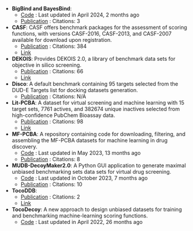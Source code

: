 - **BigBind and BayesBind**: 
	- [Code](https://github.com/molecularmodelinglab/bigbind) : Last updated in April 2024, 2 months ago
	- [Publication](https://doi.org/10.1021/acs.jcim.3c01211) : Citations: 3
- **CASF**: CASF offers benchmark packages for the assessment of scoring functions, with versions CASF-2016, CASF-2013, and CASF-2007 available for download upon registration.
	- [Publication](https://doi.org/10.1021/acs.jcim.8b00545) : Citations: 384
	- [Link](http://www.pdbbind.org.cn/casf.php)
- **DEKOIS**: Provides DEKOIS 2.0, a library of benchmark data sets for objective in silico screening.
	- [Publication](https://doi.org/10.1021/ci2001549) : Citations: 66
	- [Link](http://www.pharmchem.uni-tuebingen.de/dekois/)
- **Disco**: A default benchmark containing 95 targets selected from the DUD-E Targets list for docking datasets generation.
	- [Publication](http://disco.csb.pitt.edu/Targets_top1.php?ligands) : Citations: N/A
- **Lit-PCBA**: A dataset for virtual screening and machine learning with 15 target sets, 7761 actives, and 382674 unique inactives selected from high-confidence PubChem Bioassay data.
	- [Publication](https://doi.org/10.1021/acs.jcim.0c00155) : Citations: 98
	- [Link](https://drugdesign.unistra.fr/LIT-PCBA/index.html)
- **MF-PCBA**: A repository containing code for downloading, filtering, and assembling the MF-PCBA datasets for machine learning in drug discovery.
	- [Code](https://github.com/davidbuterez/mf-pcba) : Last updated in May 2023, 13 months ago
	- [Publication](https://doi.org/10.1021/acs.jcim.2c01569) : Citations: 8
- **MUDB-DecoyMaker2.0**: A Python GUI application to generate maximal unbiased benchmarking sets data sets for virtual drug screening.
	- [Code](https://github.com/jwxia2014/MUBD-DecoyMaker2.0) : Last updated in October 2023, 7 months ago
	- [Publication](https://doi.org/10.1002/minf.201900151) : Citations: 10
- **TocoDDB**: 
	- [Publication](https://doi.org/10.1021/acs.jmedchem.3c00801) : Citations: 2
	- [Link](http://cadd.zju.edu.cn/tocodecoy/)
- **TocoDecoy**: A new approach to design unbiased datasets for training and benchmarking machine-learning scoring functions.
	- [Code](https://github.com/5AGE-zhang/TocoDecoy) : Last updated in April 2022, 26 months ago
